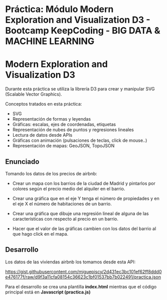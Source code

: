 # Práctica: Módulo Modern Exploration and Visualization D3 - Bootcamp KeepCoding - BIG DATA & MACHINE LEARNING

# Modern Exploration and Visualization D3

Durante esta práctica se utiliza la librería D3 para crear y manipular SVG (Scalable Vector Graphics).

Conceptos tratados en esta práctica:

- SVG
- Representación de formas y leyendas
- Gráficas: escalas, ejes de coordenadas, etiquetas
- Representación de nubes de puntos y regresiones lineales
- Lectura de datos desde APIs
- Gráficas con animación (pulsaciones de teclas, click de mouse..)
- Representación de mapas: GeoJSON, TopoJSON


## Enunciado

Tomando los datos de los precios de airbnb:

- Crear un mapa con los barrios de la ciudad de Madrid y pintarlos por colores según el precio medio del alquiler en el barrio.

- Crear una gráfica que en el eje Y tenga el número de propiedades y en el eje X el número de habitaciones de un barrio.

- Crear una gráfica que dibuje una regresión lineal de alguna de las características con respecto al precio en un barrio.

- Hacer que el valor de las gráficas cambien con los datos del barrio al que hago click en el mapa.

## Desarrollo

Los datos de las viviendas airbnb los tomamos desde esta API: 

https://gist.githubusercontent.com/miguepiscy/2d431ec3bc101ef62ff8ddd0e476177f/raw/d9f3a11cfa08154c36623c1bf01537bb7b022491/practica.json

Para el desarrollo se crea una plantilla **index.html** mientras que el código principal está en **Javascript (practica.js)**
